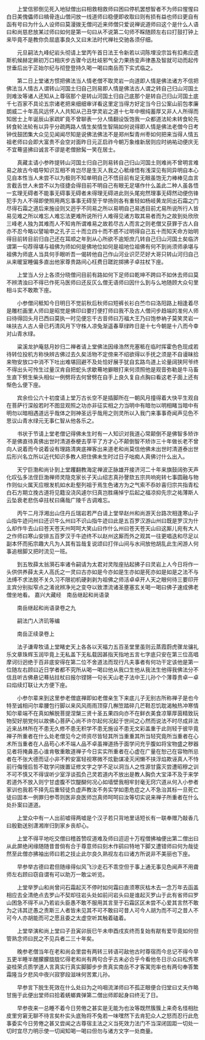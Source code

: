<!-- { "loadSidebar": true } -->
　　上堂信邪倒见死入地狱僧出曰相救相救师曰困曰停机罢想智者不为师曰惺惺曰白日美傀儡师曰槁骨连山僧问放一线道师曰稳便即收取曰则有损有益也师曰更自有函有号曰为什么人设师曰莫漫拨无僧问近来师僧只爱说禅说道师曰这个是什么人语曰和尚慈悲放某过师曰如何是第一句曰从不说第二句师不睬随顾左右曰打鼓打钟上来毕竟不是教你负屈底事良久又曰末法时代禅社交驰各须仔细。

　　元旦嗣法九峰纪岩头彻请上堂丙午首日法王令新若以词陈埋没宗旨有扣弗应遗斯机候赫定厥初万口相庆步古骤今远杜岐邪气全力果扬变声律愚及智就可动而起传世垂后出于正始尔纪与彻登登持久喝一喝曰南岳而下实式临之。

　　第二日上堂诸方惯把佛法当人情老僧不取灵岩一向道即人情是佛法诸方不信把佛法当人情古人谓转山河国土归自己则易即人情是佛法古人谓之转自己归山河国土则难汝等诸人还知从上尊宿那个是转山河国土归自己底那个是转自己归山河国土底千七百家不具论五宗诸老把来细细审详看这里定当得方好定当今日公案山前包孝廉朗威二十年高风远怀人人共知从己丑学灵岩之道十七年中根纯蓄厚又非人人所得而知居士上年诞辰山家疏旷竟不曾聊表一分人情翻设饭饱我一众都道法轮未转食轮先转食轮法轮有以异乎分疏两路人情生矣情生智隔如何说得即人情是佛法老僧今日考钟伐鼓团集大众见见闻闻尽知是说佛法佛法不是郑州梨青州枣如何把来当得人情五祖老师曰会即大富贵不会空对面昨日元正启祚今朝万象维新居则应时纳祐动便庆无不宜蓦竖拂曰诚言不谬是老僧掀髯一笑在居士。

　　真藏主请小参昨提转山河国土归自己则易转自己归山河国土则难尚不曾明言难易之故古今唱导知识互相不肯岂尽是生灭人我之心秪缘悟有浅深见有同异明自本心见自本性当人未尝不以为极则不知单明自己不悟目前有足无眼虽饱无力棒棒见血言言截舌世人未尝不以为径捷会得目前不明自己有眼无足堪作什么盖此二种人虽各悟一玄理无碍者不能事无碍事无碍者未得理无碍进此则头尾宛然理事无碍然动便伤锋犯手为人不得即使照用两忘事事无碍至于举扬则各有重轻如杨岐黄龙同出石霜之门尽得石霜之道后来施设则又迥乎不同易之所以易明自己易透目前尤易所说所行人皆易见难之所以难忘人难忘法更难所说所行人难得见诸方取其易者而为之故到处欣欣三峰老人独为其难而人不知肯所谓难易之故若尽古人而言之则老僧又获罪于古人自亦不忍今略以譬喻申之孔子三十而立四十而不惑不过明得自己五十而知天命方始明得目前转目前归自己还在耳顺之年到从心所欲不逾矩庶几转自己归山河国土矣临济谓第一句荐得堪与祖佛为师如何是佛地位如何是祖地位祖佛有何不到尚须师承堪与祖佛为师底人当具何手眼听吾一偈转他自己作山河业识茫茫好大哥只转山河归自己从来暖室睡偏多直出他家尊贵路间心枉费日蹉跎掷拂子卓拄杖下座。

　　上堂当人分上各须分晓僧问目前有路如何下足师曰乾坤不跨曰不如休去师曰莫不辨清浊曰不得已作死马医师曰还反仄么僧无语师曰因什么到与么地随顾大众句里相斗实不敢欺下座。

　　小参僧问秪知今日明日不觉前秋后秋师曰短裤长衫白苎巾曰洛阳路上相逢着尽是雕栏画里人师曰是昭觉是佛印曰要打便打师曰我不及古人僧问步趋端的准何人师曰待得回头月已西曰莫执一时见便忘千古音师曰万福大王乃曰饱参衲子莫笑灵岩一味扶古人古人骨已朽清风月下守株人凉兔渐遥春草绿昨日是十七今朝是十八而今幸对山青水绿。

　　粱溪龙护庵慈月妙归二禅者请上堂佛法因缘浩然充塞秪在临时挥霍色色现成若待转位投机方称快辨古佛过去久矣活物不定傍来不绍欲得以手抚之须是不自谩昧拾来物安放口中消不下吐出难堪回避不及处恰好展手犹自玄路鸟道上论量阔狭阿爷终不得出头可怜生过量汉肯自把蛇头求歇蓦地擗眼打来何须照他是观音弥勒是牛马畜生直下劈生柴头相似一例劈将去何曾劈在自手上良久复自点胸曰看这老子面上还有惭色么便下座。

　　宾余俭公六十初度请上堂万古长空不是插脚所在一朝风月撞得着大快平生观自在菩萨行深般若时不图显观照之功亦非征实相之力当明中有暗勿以明相睹当暗中有明勿以暗相遇道远乎哉体之则神圣远乎哉用之则灵所以入我门来事事奇闻声见色不思议山青水绿元无事仁智从他各乐之。

　　书状于节请上堂老僧记得佛未生时有一人知识对我道心常颠倒不是佛智多矫诈不是佛直待真佛出世时清道泰梗去莩平了方才心不颠倒智不矫诈三十年做长老不曾向人说着而今说着设有理路清爽底禅客出来道老和尚莫信他佛未出世时清道泰出世后形兴名立所以近代知识多教人把住佛未生时过日子咄痴人真佛讨什么出入。

　　天宁巨渤和尚讣到上堂躩翻教海定禅波正脉雄开接济河二十年来旗鼓阔弥天声化叹弘多法侄巨渤禅师灵隐克家长子天山绍志真孙謦欬五宗共响宛转七事圆融与物作则似火属天应根发机如水赴壑列祖于焉生色诸方为之气索不忝妙喜归宗共指青松白石方期立挽古道将见籍没浇风遽尔归真岂胜痛悼宁后起之福凉抑先宗之祐薄斯人云坠衰老悲伤卓拄杖曰痛哉广陵千古调难忘。

　　丙午二月浮湘出山住丹丘瑞岩若严白请上堂举赵州和尚游天台路次相逢寒山子山指牛迹问州曰还识牛么州曰不识山指牛迹曰此是五百罗汉游山州曰既是罗汉为什么却作牛去山曰苍天苍天州呵呵大笑山曰作什么州曰苍天苍天山曰这厮儿宛有大人之作师曰寒山安排五百罗汉于牛迹终不以赵州这厮而外之观其一往更唱迭和尽足以副本怀而拓宗趣大凡为人其有旨哉复说颂曰打伴山间与水间放他胡乱此生闲游人何事追根脚又把时流见一班。

　　到五牧薛太翁漪石率诸令嗣请为太君对灵陛座拈起拂子曰灵岩上人今日将作一头供供养薛太夫人高氏之一灵曰古亦如是今亦如是生亦如是死亦如是如是之法不与法缚不求法脱不关久习不限初机硬剥剥为祖佛之师活卓卓开人天之眼何待三要印开主宾分别拟窄点之淆讹辨净光之变夺以致漂流诸圣壅塞玄关喝一喝曰佛子速成佛老僧坐地看。
嘉兴大藏经　南岳继起和尚语录


　　南岳继起和尚语录卷之九

　　嗣法门人济玑等编

　　南岳正续录卷上

　　法子谦卑牧请上堂睹史天上各各以天福力五百圣堂里虽则云蒸霞蔚虎骤龙骧礼乐文章珠辉玉润毕竟上无私盖下无私载因甚指天指地五言七字底只安在第三位高唱摩诃衍迥绝于百非底安得在第二位不舍道法而现行凡夫事者有何功干定该他是第一位随左右顾曰近日学者都不究所从喝一喝曰他从我口生他从我法生他得我佛法分不信且听古佛悬记蓦拈拄杖曰报尔铿锵一句长天山老子法中王儿孙个个薄尊贵卓一卓曰焰续灯联让大方便下座。

　　小参尔辈来到这里参老僧底禅即如老僧亲生下来底儿子无别古所称禅子是也今特至诚相问尔辈腰包行脚以来风风雨雨顶穿几槲笠踏碎几芒鞋忍饥耽渴触热冲寒情知尔辈端不在真如解脱菩提涅槃三贤十圣五果四向亦不在鲜衣美食凉箪厚茵精致玩物契好朋党何以故佛心菩萨心尚不许尔起何况起于世间之心然而说法不时尽成非法近来丛林所在不患无久修不患无积学不患无施设不患无文彩盖重于此则轻于彼毕竟禅子所重者在什么处老僧见今之师资尽皆轻其所当重重其所当轻究竟所当重者在心术所当重者在人品苟心术不端人品不卓虽禅道扬于面学问充乎腹如将宝物盛之秽器见者将掩鼻恶心谁肯敬重敢道禅子今日实实所重者在心虚在广量在恕己在容物所忌者在不张大德而证小非不矜安富轻视寒微不炫勤谋凌灭闲懒不挟浮焰欺诬真人不恃前行侮慢后哲不耽学问拨置证修文字之学不足以洞当人之性源甘露灭尝遭昭穆之训不可不慎又不得误听少室浮谈孤负己灵若道内不放出是教人胸负大宝泽不及于来学若道外不放入则宁甘虚腹不饮醍醐何况心如墙壁我相牢封毫无窍穴道从何入小参者家训也我若不择先后重轻徒负虚声教汝不务实学如患危症之人不急治其标一旦死亡徒曰固本一例罪归参苓则医非良医师岂真师呵呵曰汝等切实说来禅子所重者在什么处扑案曰道道。

　　上堂众中有一人出前嘘得两嘘是个汉子若只背地里话短长有一联奉赠乃敲香几曰殷勤送别潇湘岸归到家乡丧却心。

　　上堂不得平地吃交僧曰稽首赞叹道难及师曰迢迢十万程僧拂袖便出第二僧出曰从此屏绝闲缘随随昔昔倘有合于尊意师曰刻木作鹞曰特地下脚又遭错师曰何为哉徒然至此僧亦拂袖出师曰若之技止此尔良久熟视左右曰诸方所说非不美丽也下座。

　　早参举古德曰君但随缘得似风飞沙走石不乖空但于事上通无事见色闻声不用聋师左右顾曰窃自谓有可以助万一敢尘听览。

　　上堂举罗山和尚曾问石霜起灭不停时如何霜曰直须寒灰枯木去一念万年去函盖相应去全清绝点去罗山不契却往岩头处如前问岩头曰是谁起灭罗山于此有省师曰罗山困急不得不从乃若岩头臣愚不敢不服用其言至于石霜区区未尝不心爱其言然不敢为之讳其迂愚之责斯三人者皆未见其不可不敢曰可昔人可今人胡为而不可之昔人不可今人亦胡能而可之愿且委之太虚空听其触着磕着。

　　上堂举演和尚上堂曰子丑寅卯辰巳午未申酉戌亥终而复始有猒有爱毕竟如何但管熟念师曰民之不见兵者二三十年矣。

　　晚参老僧当年在老和尚会里尝有两转三转语可敌他古时尊宿而今总记不得今早五更半睡半醒朦朦胧胧忆得老和尚有两句合乎古未必合乎今看他冬日示众曰松秀寒姿桂荣贞质学道人言真实行真实脚脚步步贵真实南岳不才客寓兜率也有两句奉答繁霜隆当夕悲风中夜兴寂寥段滋味何苦累儿孙。

　　早参言下脱生死效在什么处曰为之呜咽流涕师曰不孤正眼便合归堂曰丈夫作略甘施于此便出堂师曰拾着蜣螂粪弹第二僧出师即起身曰终无了日。

　　早参夜来一总睡不着今日劳倦之甚实是无能为也汝等既然簇簇上来奇名怪相肚皮里穷窘无聊不待言矣朴实头底殆将不兔若一味嘿然下去肯犯众人之怒而忍行此危事委实今日劳倦之甚又尝闻之古尊宿主法之义当死效力法门不当深闭固距一切处一切时宜尽力明示使一切闻知喝一喝曰但勿与诸方文字一处商量。

